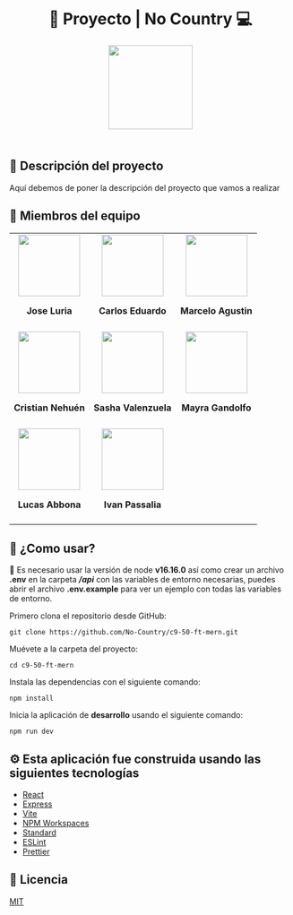 <div align="center">
  <h1>🤖 Proyecto | No Country 💻</h1>
  <img width="150" style="margin-bottom: 1.5rem;" src="https://scontent.frex1-1.fna.fbcdn.net/v/t39.30808-6/299186025_168808675676315_5272485203387695428_n.jpg?_nc_cat=111&ccb=1-7&_nc_sid=09cbfe&_nc_ohc=DGtfrJT8vIIAX9hLX-J&_nc_ht=scontent.frex1-1.fna&oh=00_AfDe1gq8cIdlImGbt2F2mQqKcPLqsjj04LHm1KPSp9sqSQ&oe=63E06E26" />
</div>

## 📕 Descripción del proyecto 

Aquí debemos de poner la descripción del proyecto que vamos a realizar

## 👷 Miembros del equipo

<table>
  <tr>
    <td>
      <div align="center">
        <a href="https://www.linkedin.com/in/jose-antonio-luria-felipe-356094210/" target="_blank" rel="author">
          <img width="110" src="https://media.licdn.com/dms/image/C5603AQE3gbM41EHiIw/profile-displayphoto-shrink_400_400/0/1657827835160?e=1680739200&v=beta&t=Nw7fvjwtl4mMmG0cyTVCIF0FZKYrNxdzaoTZtibR22o"/>
        </a>
        <h4 style="margin-top: 1rem;">Jose Luria</h4>
      </div>
    </td>
    <td>
      <div align="center">
        <a href="https://www.linkedin.com/in/carlos-somosa/" target="_blank" rel="author">
          <img width="110" src="https://media.licdn.com/dms/image/D4E35AQHzc5snWbQg1g/profile-framedphoto-shrink_400_400/0/1673303153933?e=1675882800&v=beta&t=_j1l7ZQsWmmsCV-sxMVY9WgmxpZnAhe4cnESMJIeJoo"/>
        </a>
        <h4 style="margin-top: 1rem;">Carlos Eduardo</h4>
      </div>
    </td>
    <td>
      <div align="center">
        <a href="https://www.linkedin.com/in/marceloagustinlopezramallo/" target="_blank" rel="author">
          <img width="110" src="https://media.licdn.com/dms/image/D4D35AQFCxAa9168IOQ/profile-framedphoto-shrink_400_400/0/1668625205408?e=1675882800&v=beta&t=QtcJ4MDQKHgSBBjbMqjOHlHvVqv4cuZ7rDFTPwpY5U4"/>
        </a>
        <h4 style="margin-top: 1rem;">Marcelo Agustin</h4>
      </div>
    </td>
  </tr>
  <tr>
    <td>
      <div align="center">
        <a href="https://www.linkedin.com/in/nehuenortega/" target="_blank" rel="author">
          <img width="110" src="https://media.licdn.com/dms/image/C4D03AQFP9wC198ysRQ/profile-displayphoto-shrink_400_400/0/1571186357871?e=1680739200&v=beta&t=8IrijQFBQ1fPSJIOhtjuq65P-L4fxLxp0KjLDWE-6X8"/>
        </a>
        <h4 style="margin-top: 1rem;">Cristian Nehuén</h4>
      </div>
    </td>
    <td>
      <div align="center">
        <a href="https://www.linkedin.com/in/sasha-valenzuela-polanco-aaa892172/" target="_blank" rel="author">
          <img width="110" src="https://media.licdn.com/dms/image/D4D35AQFmD4ejSVc1Ew/profile-framedphoto-shrink_400_400/0/1653322991835?e=1675882800&v=beta&t=F3CC6oJbBRfJczGiU8HaR0-KFnbstNad5dT8QeDqxrI"/>
        </a>
        <h4 style="margin-top: 1rem;">Sasha Valenzuela</h4>
      </div>
    </td>
    <td>
      <div align="center">
        <a href="https://www.linkedin.com/in/mayra-gandolfo-9a216719b/" target="_blank" rel="author">
          <img width="110" src="https://media.licdn.com/dms/image/D4D35AQGok-NdxqK4KQ/profile-framedphoto-shrink_400_400/0/1666201455611?e=1675882800&v=beta&t=wg8sqpl4PbA0jJ7OiZuLUz4JmHJUEPV1izyU_DniZ84"/>
        </a>
        <h4 style="margin-top: 1rem;">Mayra Gandolfo</h4>
      </div>
    </td>
  </tr>
  <tr>
    <td>
      <div align="center">
        <a href="https://www.linkedin.com/in/lucas-abbona-0234b1259/" target="_blank" rel="author">
          <img width="110" src="https://media.licdn.com/dms/image/D4D35AQFhjVnC3AaWIg/profile-framedphoto-shrink_400_400/0/1670123212403?e=1675882800&v=beta&t=41DYZkATMD0uhMQc-K3hJYsNGs3YpF9xy-WjH67soXc"/>
        </a>
        <h4 style="margin-top: 1rem;">Lucas Abbona</h4>
      </div>
    </td>
    <td>
      <div align="center">
        <a href="https://www.linkedin.com/in/passaliaivan/" target="_blank" rel="author">
          <img width="110" src="https://media.licdn.com/dms/image/D4D35AQHcBuUuYMTYJQ/profile-framedphoto-shrink_400_400/0/1643979174658?e=1675882800&v=beta&t=___q2l8GciSQ3-u0YkAgHQyh7RZyUHd647BwgEXO3VI"/>
        </a>
        <h4 style="margin-top: 1rem;">Ivan Passalia</h4>
      </div>
    </td>
  </tr>
</table>

## 🚀 ¿Como usar?

🚨 Es necesario usar la versión de node **v16.16.0** así como crear un archivo **.env** en la carpeta **_/api_** con las variables de entorno necesarias, puedes abrir el archivo **.env.example** para ver un ejemplo con todas las variables de entorno.

Primero clona el repositorio desde GitHub:

```shell
git clone https://github.com/No-Country/c9-50-ft-mern.git
```

Muévete a la carpeta del proyecto:

```shell
cd c9-50-ft-mern
```

Instala las dependencias con el siguiente comando:

```shell
npm install
```

Inicia la aplicación de **desarrollo** usando el siguiente comando:

```shell
npm run dev
```

## ⚙️ Esta aplicación fue construida usando las siguientes tecnologías

- [React](https://es.reactjs.org/)
- [Express](https://expressjs.com/)
- [Vite](https://vitejs.dev/)
- [NPM Workspaces](https://docs.npmjs.com/cli/v7/using-npm/workspaces)
- [Standard](https://www.npmjs.com/package/ts-standard)
- [ESLint](https://www.npmjs.com/package/eslint)
- [Prettier](https://www.npmjs.com/package/prettier)

## 📄 Licencia

[MIT](https://opensource.org/licenses/MIT)
